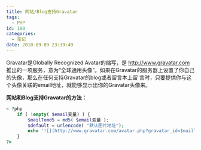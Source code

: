 ```yaml
---
title: 网站/Blog支持Gravatar
tags:
  - PHP
id: 180
categories:
  - 笔记
date: 2010-09-09 23:39:49
---
```


Gravatar是Globally Recognized Avatar的缩写，是 http://www.gravatar.com  推出的一项服务，意为“全球通用头像”。如果在Gravatar的服务器上设置了你自己的头像，那么在任何支持Gravatar的blog或者留言本上留  言时，只要提供你与这个头像关联的email地址，就能够显示出你的Gravatar头像来。

**网站和Blog支持Gravatar的方法：**

```php
< ?php
    if ( !empty( $email变量) ) {
        $mailTomd5 = md5( $email变量 );
        $default = urlencode( "默认图片地址");
        echo '![](http://www.gravatar.com/avatar.php?gravatar_id=$mailTomd5 &amp;size=60&amp;default=$default)';
    }
?>
```
